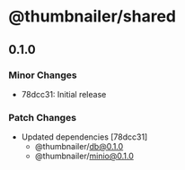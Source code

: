 # @thumbnailer/shared

## 0.1.0

### Minor Changes

- 78dcc31: Initial release

### Patch Changes

- Updated dependencies [78dcc31]
  - @thumbnailer/db@0.1.0
  - @thumbnailer/minio@0.1.0
